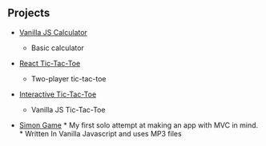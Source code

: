 ## Projects

  *  [Vanilla JS Calculator](https://github.com/BMariscal/Calculator)
      * Basic calculator
         
  *  [React Tic-Tac-Toe](https://github.com/BMariscal/React-Tic-Tac-Toe)
      * Two-player tic-tac-toe
         
  *  [Interactive Tic-Tac-Toe](https://github.com/BMariscal/FreeCodeCamp_Projects/tree/master/tic-tac-toe)
      * Vanilla JS Tic-Tac-Toe
      
  *  [Simon Game](https://github.com/BMariscal/FreeCodeCamp_Projects/tree/master/SimonGame)
    * My first solo attempt at making an app with MVC in mind.
    * Written In Vanilla Javascript and uses MP3 files
      
 

  
